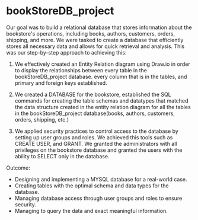 # bookStoreDB_project


Our goal was to build a relational database that stores information about the bookstore's operations, including books, authors, customers, orders, shipping, and more. We were tasked to create a database that efficiently stores all necessary data and allows for quick retrieval and analysis. This was our step-by-step approach to achieving this:

1. We effectively created an Entity Relation diagram using Draw.io in order to display the relationships between every table in the bookStoreDB_project database. every column that is in the tables, and primary and foreign keys established.

2. We created a DATABASE for the bookstore, established the SQL commands for creating the table schemas and datatypes that matched the data structure created in the entity relation diagram for all the tables in the bookStoreDB_project database(books, authors, customers, orders, shipping, etc.)

3. We applied security practices to control access to the database by setting up user groups and roles. We achieved this tools such as CREATE USER, and GRANT. We granted the administrators with all privileges on the bookstore database and granted the users with the ability to SELECT only in the database.

Outcome:
- Designing and implementing a MYSQL database for a real-world case.
- Creating tables with the optimal schema and data types for the database.
- Managing database access through user groups and roles to ensure security.
- Managing to query the data and exact meaningful information.




